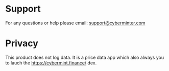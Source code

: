 # Support

For any questions or help please email: support@cyberminter.com


# Privacy

This product does not log data. It is a price data app which also always you to lauch the https://cybermint.finance/ dex. 

